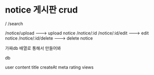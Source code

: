 # notice 게시판 crud

/
/search

/notice/upload ---> upload notice
/notice/:id
/notice/:id/edit ---> edit notice
/notice/:id/delete ---> delete notice

가짜db 배열로 통해서 만들어봐

db

user
content
title
createAt
meta
rating
views


